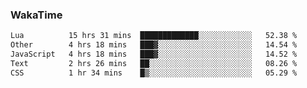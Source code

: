 ### WakaTime

<!--START_SECTION:waka-->

```txt
Lua          15 hrs 31 mins  █████████████░░░░░░░░░░░░   52.38 %
Other        4 hrs 18 mins   ███▓░░░░░░░░░░░░░░░░░░░░░   14.54 %
JavaScript   4 hrs 18 mins   ███▓░░░░░░░░░░░░░░░░░░░░░   14.52 %
Text         2 hrs 26 mins   ██░░░░░░░░░░░░░░░░░░░░░░░   08.26 %
CSS          1 hr 34 mins    █▒░░░░░░░░░░░░░░░░░░░░░░░   05.29 %
```

<!--END_SECTION:waka-->
